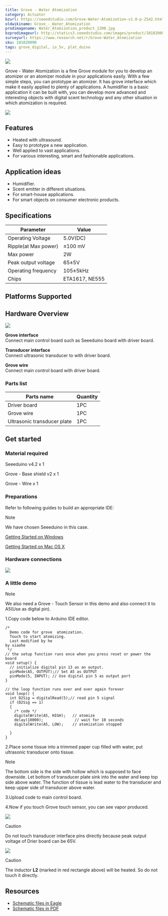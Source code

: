 ```yaml
---
title: Grove - Water Atomization
category: Actuator
bzurl: https://seeedstudio.com/Grove-Water-Atomization-v1.0-p-2542.html
oldwikiname: Grove_-_Water_Atomization
prodimagename: Water_Atomization_product_1200.jpg
bzprodimageurl: http://statics3.seeedstudio.com/images/product/101020090 4.jpg
surveyurl: https://www.research.net/r/Grove-Water_Atomization
sku: 101020090
tags: grove_digital, io_5v, plat_duino
---
```


![](https://raw.githubusercontent.com/SeeedDocument/Grove-Water_Atomization/master/img/Water_Atomization_product_1200.jpg)

Grove - Water Atomization is a fine Grove module for you to develop an atomizer or an atomizer module in your applications easily. With a few simple steps, you can prototype an atomizer. It has grove interface which make it easily applied to plenty of applications. A humidifier is a basic application it can be built with, you can develop more advanced and interesting objects with digital scent technology and any other situation in which atomization is required.

[![](https://raw.githubusercontent.com/SeeedDocument/common/master/Get_One_Now_Banner.png)](http://www.seeedstudio.com/depot/Grove-Water-Atomization-v10-p-2542.html)

Features
--------

-   Heated with ultrasound.
-   Easy to prototype a new application.
-   Well applied to vast applications.
-   For various interesting, smart and fashionable applications.

Application ideas
-----------------

-   Humidifier.
-   Scent emitter in different situations.
-   For smart-house applications.
-   For smart objects on consumer electronic products.

Specifications
--------------

| Parameter            | Value          |
|----------------------|----------------|
| Operating Voltage    | 5.0V(DC)       |
| Ripple(at Max power) | ≤100 mV        |
| Max power            | 2W             |
| Peak output voltage  | 65±5V          |
| Operating frequency  | 105±5kHz       |
| Chips                | ETA1617, NE555 |

Platforms Supported
-------------------

Hardware Overview
-----------------

![](https://raw.githubusercontent.com/SeeedDocument/Grove-Water_Atomization/master/img/Water_Atomization_hardware_overview_1200.jpg)

**Grove interface**   
Connect main control board such as Seeeduino board with driver board.

**Transducer interface**   
Connect ultrasonic transducer to with driver board.

**Grove wire**   
Connect main control board with driver board.

### **Parts list**

| Parts name                  | Quantity |
|-----------------------------|----------|
| Driver board                | 1PC      |
| Grove wire                  | 1PC      |
| Ultrasonic transducer plate | 1PC      |

Get started
-----------

### **Material required**

Seeeduino v4.2 x 1

Grove - Base shield v2 x 1

Grove - Wire x 1

### **Preparations**

Refer to following guides to build an appropriate IDE:

<div class="admonition note">
<p class="admonition-title">Note</p>
We have chosen Seeeduino in this case.
</div>

[Getting Started on Windows](/Seeeduino_v4.2#Getting_Started_on_Windows)

[Getting Started on Mac OS X](/Seeeduino_v4.2#Getting_Started_on_Mac_OS_X)

### **Hardware connections**

![](https://raw.githubusercontent.com/SeeedDocument/Grove-Water_Atomization/master/img/Water_Atomization_hardware_connection.jpg)

### **A little demo**

<div class="admonition note">
<p class="admonition-title">Note</p>
We also need a Grove - Touch Sensor in this demo and also connect it to A5(Use as digital pin).
</div>

1.Copy code below to Arduino IDE editor.

```
/*
  Demo code for grove  atomization.
  Touch to start atomizing.
  Last modified by he
by xiaohe
 */
// the setup function runs once when you press reset or power the board
void setup() {
  // initialize digital pin 13 as an output.
  pinMode(A5, OUTPUT);// Set A5 as OUTPUT
  pinMode(5, INPUT); // Use digital pin 5 as output port
}
 
// the loop function runs over and over again forever
void loop() {
  int D2Sig = digitalRead(5);// read pin 5 signal
  if (D2Sig == 1)
  {
    /* code */
    digitalWrite(A5, HIGH);   // atomize
    delay(10000);              // wait for 10 seconds
    digitalWrite(A5, LOW);    // atomization stopped
 
  }
}
```

2.Place some tissue into a trimmed paper cup filled with water, put ultrasonic transducer onto tissue.

<div class="admonition note">
<p class="admonition-title">Note</p>
The bottom side is the side with hollow which is supposed to face downside. Let bottom of transducer plate sink into the water and keep top side above water. The function of tissue is lead water to the transducer and keep upper side of transducer above water.
</div>

3.Upload code to main control board.

4.Now if you touch Grove touch sensor, you can see vapor produced.

![](https://raw.githubusercontent.com/SeeedDocument/Grove-Water_Atomization/master/img/Water_Atomization_hardware_connection.jpg)

<div class="admonition caution">
<p class="admonition-title">Caution</p>
Do not touch transducer interface pins directly because peak output voltage of Drier board can be 65V.
</div>

![](https://raw.githubusercontent.com/SeeedDocument/Grove-Water_Atomization/master/img/High_voltage_warning_600.jpg)

<div class="admonition caution">
<p class="admonition-title">Caution</p>
The inductor <span style="font-weight:bold">L2</span> (marked in red rectangle above) will be heated. So do not touch it directly.
</div>


Resources
---------

- [Schematic files in Eagle](https://raw.githubusercontent.com/SeeedDocument/Grove-Water_Atomization/master/res/Schematic_file_in_Eagle.zip)
- [Schematic files in PDF](https://raw.githubusercontent.com/SeeedDocument/Grove-Water_Atomization/master/res/Schematic_file_in_PDF.zip)


<!-- This Markdown file was created from http://www.seeedstudio.com/wiki/Grove_-_Water_Atomization -->
